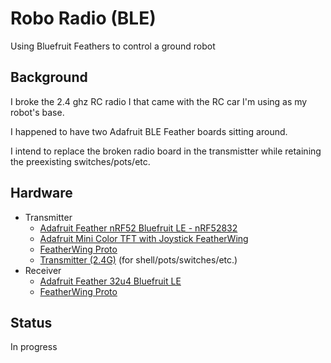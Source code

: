 # Robo Radio (BLE)
Using Bluefruit Feathers to control a ground robot

Background
----------
I broke the 2.4 ghz RC radio I that came with the RC car I'm using as my robot's base.

I happened to have two Adafruit BLE Feather boards sitting around.

I intend to replace the broken radio board in the transmistter while retaining the preexisting switches/pots/etc.


Hardware
--------
- Transmitter
  - [Adafruit Feather nRF52 Bluefruit LE - nRF52832](https://www.adafruit.com/product/3406)
  - [Adafruit Mini Color TFT with Joystick FeatherWing](https://www.adafruit.com/product/3321)
  - [FeatherWing Proto](https://www.adafruit.com/product/2884)
  - [Transmitter (2.4G)](https://www.nitrorcx.com/mad-ma2157.html) (for shell/pots/switches/etc.)
- Receiver
  - [Adafruit Feather 32u4 Bluefruit LE](https://www.adafruit.com/product/2829)
  - [FeatherWing Proto](https://www.adafruit.com/product/2884)
  
  
Status
------
In progress
